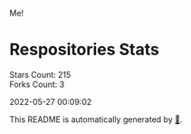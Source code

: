Me!

# Respositories Stats
Stars Count: 215  
Forks Count: 3

2022-05-27 00:09:02  

This README is automatically generated by [🐰](https://github.com/rnitta/rnitta).

